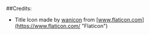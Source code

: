##Credits:

 * Title Icon made by [wanicon](https://www.flaticon.com/authors/wanicon "wanicon") from [www.flaticon.com](https://www.flaticon.com/ "Flaticon")